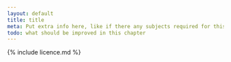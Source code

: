 ```yaml
---
layout: default
title: title
meta: Put extra info here, like if there any subjects required for this subject
todo: what should be improved in this chapter
---
```

{% include licence.md %}

